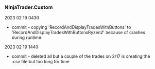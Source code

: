 ### NinjaTrader.Custom

2023 02 19 0430  
*	commit - copying 'RecordAndDisplayTradesWithButtons' to 'RecordAndDisplayTradesWithButtonsRyzen2' because of crashes during runtime  

2023 02 19 1440  
*	commit - deleted all but a couple of the trades on 2/17  is creating the .csv file but too long for time  